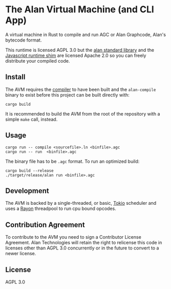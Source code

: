 # The Alan Virtual Machine (and CLI App)

A virtual machine in Rust to compile and run AGC or Alan Graphcode, Alan's bytecode format.

This runtime is licensed AGPL 3.0 but the [alan standard library](https://github.com/alantech/alan/tree/main/std) and the [Javascript runtime shim](https://github.com/alantech/alan/tree/main/js-runtime) are licensed Apache 2.0 so you can freely distribute your compiled code.

## Install

The AVM requires the [compiler](https://github.com/alantech/alan/tree/main/compiler) to have been built and the `alan-compile` binary to exist before this project can be built directly with:

```
cargo build
```

It is recommended to build the AVM from the root of the repository with a simple `make` call, instead.

## Usage

```
cargo run -- compile <sourcefile>.ln <binfile>.agc
cargo run -- run  <binfile>.agc
```

The binary file has to be `.agc` format.
To run an optimized build:

```
cargo build --release
./target/release/alan run <binfile>.agc
```

## Development

The AVM is backed by a single-threaded, or basic, [Tokio](https://tokio.rs/) scheduler and uses a [Rayon](https://crates.io/crates/rayon)
threadpool to run cpu bound opcodes.

## Contribution Agreement

To contribute to the AVM you need to sign a Contributor License Agreement. Alan Technologies will retain the right to relicense this code in licenses other than AGPL 3.0 concurrently or in the future to convert to a newer license.

## License

AGPL 3.0
